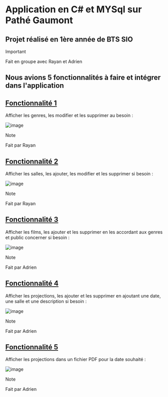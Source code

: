 # Application en C# et MYSql sur Pathé Gaumont
## Projet réalisé en 1ère année de BTS SIO
> [!IMPORTANT]
> Fait en groupe avec Rayan et Adrien
## Nous avions 5 fonctionnalités à faire et intégrer dans l'application
## **<ins>Fonctionnalité 1**</ins>
Afficher les genres, les modifier et les supprimer au besoin :

![image](https://github.com/ItsKiruaPC/Cinema/assets/77117153/118c440a-e998-45da-8abe-f37207838a51)
> [!NOTE]
> Fait par Rayan

## **<ins>Fonctionnalité 2**</ins>
Afficher les salles, les ajouter, les modifier et les supprimer si besoin :

![image](https://github.com/ItsKiruaPC/Cinema/assets/77117153/924b0ee3-6dc5-40d6-a538-64d792efc196)
> [!NOTE]
> Fait par Rayan

## **<ins>Fonctionnalité 3**</ins>
Afficher les films, les ajouter et les supprimer en les accordant aux genres et public concerner si besoin :

![image](https://github.com/ItsKiruaPC/Cinema/assets/77117153/c1b1a6a9-ba43-476b-9980-a09269ca9fe8)
> [!NOTE]
> Fait par Adrien

## **<ins>Fonctionnalité 4**</ins>
Afficher les projections, les ajouter et les supprimer en ajoutant une date, une salle et une description si besoin :

![image](https://github.com/ItsKiruaPC/Cinema/assets/77117153/79912e5b-6d43-469c-8742-d41df080ba10)
> [!NOTE]
>Fait par Adrien

## **<ins>Fonctionnalité 5**</ins>
Afficher les projections dans un fichier PDF pour la date souhaité :

![image](https://github.com/ItsKiruaPC/Cinema/assets/77117153/3b9e9128-6d13-4710-8df7-548db073c2c3)

> [!NOTE]
>Fait par Adrien
